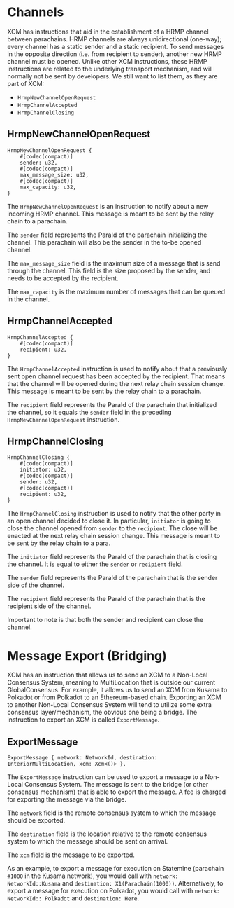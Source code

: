 # Channels

XCM has instructions that aid in the establishment of a HRMP channel between parachains. HRMP
channels are always unidirectional (one-way); every channel has a static sender and a static
recipient. To send messages in the opposite direction (i.e. from recipient to sender), another new
HRMP channel must be opened. Unlike other XCM instructions, these HRMP instructions are related to
the underlying transport mechanism, and will normally not be sent by developers. We still want to
list them, as they are part of XCM:

- `HrmpNewChannelOpenRequest`
- `HrmpChannelAccepted`
- `HrmpChannelClosing`

## HrmpNewChannelOpenRequest

```rust,noplayground
HrmpNewChannelOpenRequest {
    #[codec(compact)]
    sender: u32,
    #[codec(compact)]
    max_message_size: u32,
    #[codec(compact)]
    max_capacity: u32,
}
```

The `HrmpNewChannelOpenRequest` is an instruction to notify about a new incoming HRMP channel. This
message is meant to be sent by the relay chain to a parachain.

The `sender` field represents the ParaId of the parachain initializing the channel. This parachain
will also be the sender in the to-be opened channel.

The `max_message_size` field is the maximum size of a message that is send through the channel. This
field is the size proposed by the sender, and needs to be accepted by the recipient.

The `max_capacity` is the maximum number of messages that can be queued in the channel.

## HrmpChannelAccepted

```rust,noplayground
HrmpChannelAccepted {
    #[codec(compact)]
    recipient: u32,
}
```

The `HrmpChannelAccepted` instruction is used to notify about that a previously sent open channel
request has been accepted by the recipient. That means that the channel will be opened during the
next relay chain session change. This message is meant to be sent by the relay chain to a parachain.

The `recipient` field represents the ParaId of the parachain that initialized the channel, so it
equals the `sender` field in the preceding `HrmpNewChannelOpenRequest` instruction.

## HrmpChannelClosing

```rust,noplayground
HrmpChannelClosing {
    #[codec(compact)]
    initiator: u32,
    #[codec(compact)]
    sender: u32,
    #[codec(compact)]
    recipient: u32,
}
```

The `HrmpChannelClosing` instruction is used to notify that the other party in an open channel
decided to close it. In particular, `initiator` is going to close the channel opened from `sender`
to the `recipient`. The close will be enacted at the next relay chain session change. This message
is meant to be sent by the relay chain to a para.

The `initiator` field represents the ParaId of the parachain that is closing the channel. It is
equal to either the `sender` or `recipient` field.

The `sender` field represents the ParaId of the parachain that is the sender side of the channel.

The `recipient` field represents the ParaId of the parachain that is the recipient side of the
channel.

Important to note is that both the sender and recipient can close the channel.

# Message Export (Bridging)

XCM has an instruction that allows us to send an XCM to a Non-Local Consensus System, meaning to
MultiLocation that is outside our current GlobalConsensus. For example, it allows us to send an XCM
from Kusama to Polkadot or from Polkadot to an Ethereum-based chain. Exporting an XCM to another
Non-Local Consensus System will tend to utilize some extra consensus layer/mechanism, the obvious
one being a bridge. The instruction to export an XCM is called `ExportMessage`.

## ExportMessage

```rust,noplayground
ExportMessage { network: NetworkId, destination: InteriorMultiLocation, xcm: Xcm<()> },
```

The `ExportMessage` instruction can be used to export a message to a Non-Local Consensus System. The
message is sent to the bridge (or other consensus mechanism) that is able to export the message. A
fee is charged for exporting the message via the bridge.

The `network` field is the remote consensus system to which the message should be exported.

The `destination` field is the location relative to the remote consensus system to which the message
should be sent on arrival.

The `xcm` field is the message to be exported.

As an example, to export a message for execution on Statemine (parachain `#1000` in the Kusama
network), you would call with `network: NetworkId::Kusama` and `destination: X1(Parachain(1000))`.
Alternatively, to export a message for execution on Polkadot, you would call with
`network: NetworkId:: Polkadot` and `destination: Here`.
